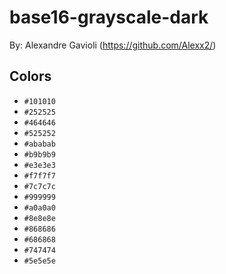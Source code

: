 # base16-grayscale-dark

By: Alexandre Gavioli (https://github.com/Alexx2/)

## Colors

* `#101010`
* `#252525`
* `#464646`
* `#525252`
* `#ababab`
* `#b9b9b9`
* `#e3e3e3`
* `#f7f7f7`
* `#7c7c7c`
* `#999999`
* `#a0a0a0`
* `#8e8e8e`
* `#868686`
* `#686868`
* `#747474`
* `#5e5e5e`
